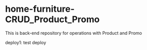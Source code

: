 # home-furniture-CRUD_Product_Promo
This is back-end repository for operations with Product and Promo

deploy1: test deploy